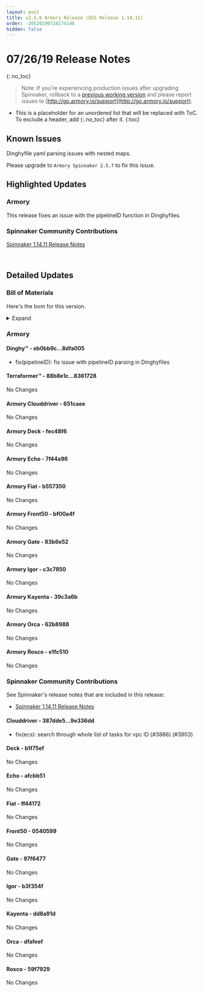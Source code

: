 ```yaml
---
layout: post
title: v2.5.6 Armory Release (OSS Release 1.14.11)
order: -20520190726174146
hidden: false
---
```


# 07/26/19 Release Notes
{:.no_toc}

> Note: If you're experiencing production issues after upgrading Spinnaker, rollback to a [previous working version](http://docs.armory.io/admin-guides/troubleshooting/#i-upgraded-spinnaker-and-it-is-no-longer-responding-how-do-i-rollback) and please report issues to [http://go.armory.io/support](http://go.armory.io/support).

* This is a placeholder for an unordered list that will be replaced with ToC. To exclude a header, add {:.no_toc} after it.
{:toc}


## Known Issues
Dinghyfile yaml parsing issues with nested maps.  

Please upgrade to `Armory Spinnaker 2.5.7` to fix this issue.

## Highlighted Updates
### Armory

This release fixes an issue with the pipelineID function in Dinghyfiles.


###  Spinnaker Community Contributions
[Spinnaker 1.14.11 Release Notes](https://www.spinnaker.io/community/releases/versions/1-14-11-changelog)

<br>

## Detailed Updates

### Bill of Materials
Here's the bom for this version.
<details><summary>Expand</summary>
<pre class="highlight">
<code>version: 2.5.6-rc813
timestamp: "2019-07-26 16:05:02"
services:
  clouddriver:
    version: 4.7.0-651caee-9e336dd-rc128
  deck:
    version: 2.0.0-fec48f6-b1f75ef-rc15
  dinghy:
    version: 0.0.4-8dfa005-rc584
  echo:
    version: 2.5.1-7f44a96-afcbb51-rc118
  fiat:
    version: 1.5.2-b557350-ff44172-rc109
  front50:
    version: 0.17.0-bf00a4f-0540599-rc11
  gate:
    version: 1.8.3-83b6e52-97f6477-rc109
  igor:
    version: 1.3.0-c3c7850-b3f354f-rc108
  kayenta:
    version: 0.9.1-39c3a6b-dd8a91d-rc11
  monitoring-daemon:
    version: 0.13.0-bf01bf2-rc1
  monitoring-third-party:
    version: 0.13.0-bf01bf2-rc1
  orca:
    version: 2.7.5-62b8988-dfafeef-rc119
  rosco:
    version: 0.12.0-e1fc510-59f7929-rc9
  terraformer:
    version: 0.0.2-8361728-rc25
dependencies:
  redis:
    version: 2:2.8.4-2
artifactSources:
  dockerRegistry: docker.io/armory</code>
</pre>
</details>



### Armory
#### Dinghy&trade; - eb0bb9c...8dfa005
 - fix(pipelineID): fix issue with pipelineID parsing in Dinghyfiles

#### Terraformer&trade; - 88b8e1c...8361728
No Changes

#### Armory Clouddriver  - 651caee
No Changes

#### Armory Deck  - fec48f6
No Changes

#### Armory Echo  - 7f44a96
No Changes

#### Armory Fiat  - b557350
No Changes

#### Armory Front50  - bf00a4f
No Changes

#### Armory Gate  - 83b6e52
No Changes

#### Armory Igor  - c3c7850
No Changes

#### Armory Kayenta  - 39c3a6b
No Changes

#### Armory Orca  - 62b8988
No Changes

#### Armory Rosco  - e1fc510
No Changes



###  Spinnaker Community Contributions
See Spinnaker's release notes that are included in this release:
* [Spinnaker 1.14.11 Release Notes](https://www.spinnaker.io/community/releases/versions/1-14-11-changelog)

#### Clouddriver  - 387dde5...9e336dd
 - fix(ecs): search through whole list of tasks for vpc ID (#3886) (#3903)

#### Deck  - b1f75ef
No Changes

#### Echo  - afcbb51
No Changes

#### Fiat  - ff44172
No Changes

#### Front50  - 0540599
No Changes

#### Gate  - 97f6477
No Changes

#### Igor  - b3f354f
No Changes

#### Kayenta  - dd8a91d
No Changes

#### Orca  - dfafeef
No Changes

#### Rosco  - 59f7929
No Changes

